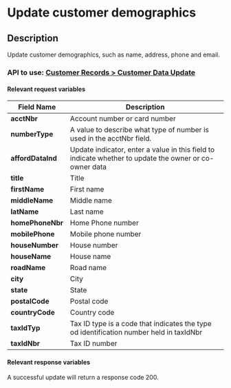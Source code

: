 # Update customer demographics

## Description

Update customer demographics, such as name, address, phone and email.

### API to use: [Customer Records > Customer Data Update](../api/?type=post&path=/fv_emea/v2/customerDataUpdate)

#### Relevant request variables

| Field Name        | Description                                                                                            |
|-------------------|--------------------------------------------------------------------------------------------------------|
| **acctNbr**       | Account number or card number                                                                          |
| **numberType**    | A value to describe what type of number is used in the acctNbr field.                                  |
| **affordDataInd** | Update indicator, enter a value in this field to indicate whether to update the owner or co-owner data |
| **title**         | Title                                                                                                  |
| **firstName**     | First name                                                                                             |
| **middleName**    | Middle name                                                                                            |
| **latName**       | Last name                                                                                              |
| **homePhoneNbr**  | Home Phone number                                                                                      |
| **mobilePhone**   | Mobile phone number                                                                                    |
| **houseNumber**   | House number                                                                                           |
| **houseName**     | House name                                                                                             |
| **roadName**      | Road name                                                                                              |
| **city**          | City                                                                                                   |
| **state**         | State                                                                                                  |
| **postalCode**    | Postal code                                                                                            |
| **countryCode**   | Country code                                                                                           |
| **taxIdTyp**      | Tax ID type is a code that indicates the type od identification number held in taxIdNbr                |
| **taxIdNbr**      | Tax ID number                                                                                          |

#### Relevant response variables

A successful update will return a response code 200.

